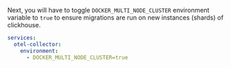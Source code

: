 Next, you will have to toggle `DOCKER_MULTI_NODE_CLUSTER` environment variable
to `true` to ensure migrations are run on new instances (shards) of clickhouse.

```yaml
services:  
  otel-collector:
    environment:
      - DOCKER_MULTI_NODE_CLUSTER=true
```